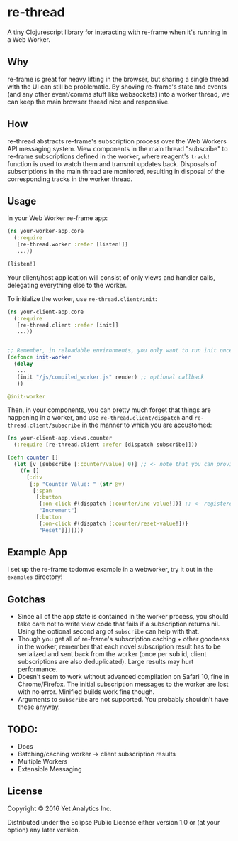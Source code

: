 # re-thread

A tiny Clojurescript library for interacting with re-frame when it's running in a Web Worker.

## Why

re-frame is great for heavy lifting in the browser, but sharing a single thread with the UI can still be problematic. By shoving re-frame's state and events (and any other event/comms stuff like websockets) into a worker thread, we can keep the main browser thread nice and responsive.

## How

re-thread abstracts re-frame's subscription process over the Web Workers API messaging system. View components in the main thread "subscribe" to re-frame subscriptions defined in the worker, where reagent's `track!` function is used to watch them and transmit updates back. Disposals of subscriptions in the main thread are monitored, resulting in disposal of the corresponding tracks in the worker thread.

## Usage

In your Web Worker re-frame app:

``` clojure
(ns your-worker-app.core
  (:require
   [re-thread.worker :refer [listen!]]
   ...))

(listen!)

```

Your client/host application will consist of only views and handler calls, delegating everything else to the worker.

To initialize the worker, use `re-thread.client/init`:

``` clojure
(ns your-client-app.core
  (:require
   [re-thread.client :refer [init]]
   ...))


;; Remember, in reloadable environments, you only want to run init once.
(defonce init-worker
  (delay
   ...
   (init "/js/compiled_worker.js" render) ;; optional callback
   ))

@init-worker

```

Then, in your components, you can pretty much forget that things are happening in a worker, and use `re-thread.client/dispatch` and `re-thread.client/subscribe` in the manner to which you are accustomed:

``` clojure
(ns your-client-app.views.counter
  (:require [re-thread.client :refer [dispatch subscribe]]))

(defn counter []
  (let [v (subscribe [:counter/value] 0)] ;; <- note that you can provide a default value..
    (fn []
      [:div
       [:p "Counter Value: " (str @v)
        [:span
         [:button
          {:on-click #(dispatch [:counter/inc-value!])} ;; <- registered in the worker
          "Increment"]
         [:button
          {:on-click #(dispatch [:counter/reset-value!])}
          "Reset"]]]])))

```

## Example App

I set up the re-frame todomvc example in a webworker, try it out in the `examples` directory!

## Gotchas

* Since all of the app state is contained in the worker process, you should take care not to write view code that fails if a subscription returns nil. Using the optional second arg of `subscribe` can help with that.
* Though you get all of re-frame's subscription caching + other goodness in the worker, remember that each novel subscription result has to be serialized and sent back from the worker (once per sub id, client subscriptions are also deduplicated). Large results may hurt performance.
* Doesn't seem to work without advanced compilation on Safari 10, fine in Chrome/Firefox. The initial subscription messages to the worker are lost with no error. Minified builds work fine though.
* Arguments to `subscribe` are not supported. You probably shouldn't have these anyway.

## TODO:

* Docs
* Batching/caching worker -> client subscription results
* Multiple Workers
* Extensible Messaging


## License

Copyright © 2016 Yet Analytics Inc.

Distributed under the Eclipse Public License either version 1.0 or (at
your option) any later version.
